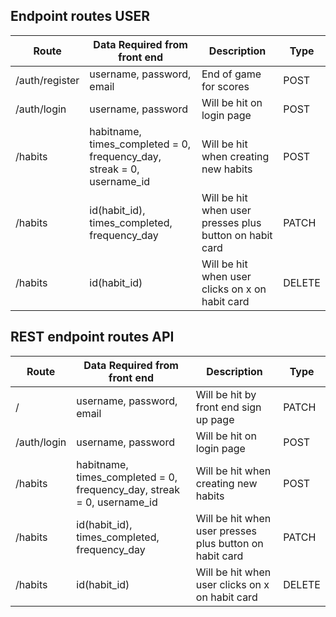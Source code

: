 ## Endpoint routes USER

| Route          | Data Required from front end                                           | Description                                             | Type   |
| -------------- | ---------------------------------------------------------------------- | ------------------------------------------------------- | ------ |
| /auth/register | username, password, email                                              | End of game for scores                 | POST   |
| /auth/login    | username, password                                                     | Will be hit on login page                               | POST   |
| /habits        | habitname, times_completed = 0, frequency_day, streak = 0, username_id | Will be hit when creating new habits                    | POST   |
| /habits        | id(habit_id), times_completed, frequency_day                           | Will be hit when user presses plus button on habit card | PATCH  |
| /habits        | id(habit_id)                                                           | Will be hit when user clicks on x on habit card         | DELETE |



## REST endpoint routes API

| Route          | Data Required from front end                                           | Description                                             | Type   |
| -------------- | ---------------------------------------------------------------------- | ------------------------------------------------------- | ------ |
| / | username, password, email                                              | Will be hit by front end sign up page                   | PATCH   |
| /auth/login    | username, password                                                     | Will be hit on login page                               | POST   |
| /habits        | habitname, times_completed = 0, frequency_day, streak = 0, username_id | Will be hit when creating new habits                    | POST   |
| /habits        | id(habit_id), times_completed, frequency_day                           | Will be hit when user presses plus button on habit card | PATCH  |
| /habits        | id(habit_id)                                                           | Will be hit when user clicks on x on habit card         | DELETE |
